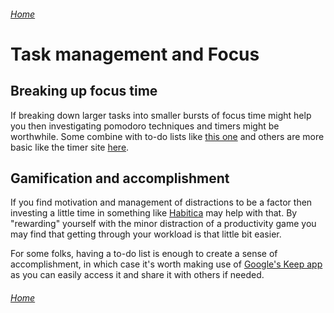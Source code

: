 ###### [Home](https://gleebleneeble.github.io/Being-Me-With-IT/)


# Task management and Focus

## Breaking up focus time

If breaking down larger tasks into smaller bursts of focus time might help you then investigating pomodoro techniques and timers might be worthwhile. Some combine with to-do lists like [this one](https://pomotodo.com/) and others are more basic like the timer site [here](https://pomofocus.io/).

## Gamification and accomplishment

If you find motivation and management of distractions to be a factor then investing a little time in something like [Habitica](https://habitica.com/static/home) may help with that. By "rewarding" yourself with the minor distraction of a productivity game you may find that getting through your workload is that little bit easier.

For some folks, having a to-do list is enough to create a sense of accomplishment, in which case it's worth making use of [Google's Keep app](https://keep.google.com/) as you can easily access it and share it with others if needed.

###### [Home](https://gleebleneeble.github.io/Being-Me-With-IT/)

